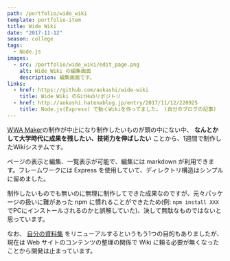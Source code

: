 ```yaml
---
path: /portfolio/wide_wiki
template: portfolio-item
title: Wide Wiki
date: "2017-11-12"
season: college
tags:
  - Node.js
images:
  - src: /portfolio/wide_wiki/edit_page.png
    alt: Wide Wiki の編集画面
    description: 編集画面です。
links:
  - href: https://github.com/aokashi/wide-wiki
    title: Wide Wiki のGitHubリポジトリ
  - href: http://aokashi.hatenablog.jp/entry/2017/11/12/220925
    title: Node.js(Express) で動くWikiを作ってました。 (自分のブログの記事)
---
```


[WWA Maker](/portfolio/wwa_maker)の制作が中止になり制作したいものが頭の中にない中、 **なんとかして大学時代に成果を残したい、技術力を伸ばしたい** ことから、1週間で制作したWikiシステムです。

ページの表示と編集、一覧表示が可能で、編集には markdown が利用できます。フレームワークには Express を使用していて、ディレクトリ構造はシンプルに留めました。

制作したいものでも無いのに無理に制作してできた成果なのですが、元々パッケージの扱いに難があった npm に慣れることができたため(例: `npm install XXX` でPCにインストールされるのかと誤解していた)、決して無駄なものではないと思っています。

なお、 [自分の資料集](https://contents.aokashi.net/docs/) をリニューアルするというもう1つの目的もありましたが、現在は Web サイトのコンテンツの整理の関係で Wiki に頼る必要が無くなったことから開発は止まっています。
